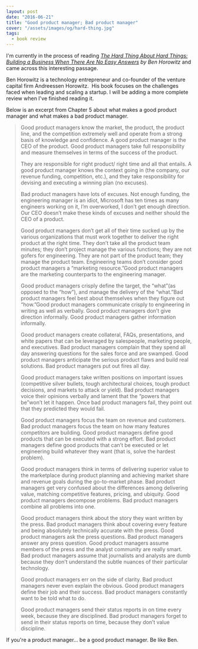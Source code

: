 ```yaml
---
layout: post
date: "2016-06-21"
title: "Good product manager; Bad product manager"
cover: "/assets/images/og/hard-thing.jpg"
tags:
  - book review
---
```


I'm currently in the process of reading <em><a href="http://amzn.to/28QwPL8" target="_blank" title="Get it on Amazon">The Hard Thing About Hard Things: Building a Business When There Are No Easy Answers</a> by Ben Horowitz</em> and came across this interesting passage.

Ben Horowitz is a technology entrepreneur and co-founder of the venture capital firm Andreessen Horowitz.  His book focuses on the challenges faced when leading and scaling a startup. I will be adding a more complete review when I've finished reading it.

Below is an excerpt from Chapter 5 about what makes a good product manager and what makes a bad product manager.

<blockquote>
  <p>
    Good product managers know the market, the product, the product line, and the competition extremely well and operate from a strong basis of knowledge and confidence. A good product manager is the CEO of the product. Good product managers take full responsibility and measure themselves in terms of the success of the product.
  </p>
  <p>
    They are responsible for right product/ right time and all that entails. A good product manager knows the context going in (the company, our revenue funding, competition, etc.), and they take responsibility for devising and executing a winning plan (no excuses).
  </p>
  <p>
    Bad product managers have lots of excuses. Not enough funding, the engineering manager is an idiot, Microsoft has ten times as many engineers working on it, I’m overworked, I don’t get enough direction. Our CEO doesn’t make these kinds of excuses and neither should the CEO of a product.
  </p>
  <p>
    Good product managers don’t get all of their time sucked up by the various organizations that must work together to deliver the right product at the right time. They don’t take all the product team minutes; they don’t project manage the various functions; they are not gofers for engineering. They are not part of the product team; they manage the product team. Engineering teams don’t consider good product managers a “marketing resource.”Good product managers are the marketing counterparts to the engineering manager.
  </p>
  <p>
    Good product managers crisply define the target, the “what”(as opposed to the “how”), and manage the delivery of the “what.”Bad product managers feel best about themselves when they figure out “how.”Good product managers communicate crisply to engineering in writing as well as verbally. Good product managers don’t give direction informally. Good product managers gather information informally.
  </p>
  <p>
    Good product managers create collateral, FAQs, presentations, and white papers that can be leveraged by salespeople, marketing people, and executives. Bad product managers complain that they spend all day answering questions for the sales force and are swamped. Good product managers anticipate the serious product flaws and build real solutions. Bad product managers put out fires all day.
  </p>
  <p>
    Good product managers take written positions on important issues (competitive silver bullets, tough architectural choices, tough product decisions, and markets to attack or yield). Bad product managers voice their opinions verbally and lament that the “powers that be”won’t let it happen. Once bad product managers fail, they point out that they predicted they would fail.
  </p>
  <p>
    Good product managers focus the team on revenue and customers. Bad product managers focus the team on how many features competitors are building. Good product managers define good products that can be executed with a strong effort. Bad product managers define good products that can’t be executed or let engineering build whatever they want (that is, solve the hardest problem).
  </p>
  <p>
    Good product managers think in terms of delivering superior value to the marketplace during product planning and achieving market share and revenue goals during the go-to-market phase. Bad product managers get very confused about the differences among delivering value, matching competitive features, pricing, and ubiquity. Good product managers decompose problems. Bad product managers combine all problems into one.
  </p>
  <p>
    Good product managers think about the story they want written by the press. Bad product managers think about covering every feature and being absolutely technically accurate with the press. Good product managers ask the press questions. Bad product managers answer any press question. Good product managers assume members of the press and the analyst community are really smart. Bad product managers assume that journalists and analysts are dumb because they don’t understand the subtle nuances of their particular technology.
  </p>
  <p>
    Good product managers err on the side of clarity. Bad product managers never even explain the obvious. Good product managers define their job and their success. Bad product managers constantly want to be told what to do.
  </p>
  <p>
    Good product managers send their status reports in on time every week, because they are disciplined. Bad product managers forget to send in their status reports on time, because they don’t value discipline.
  </p>
</blockquote>

If you're a product manager... be a good product manager. Be like Ben.

